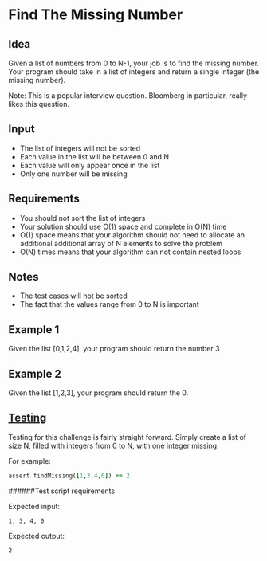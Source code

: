 Find The Missing Number
======
Idea
------
Given a list of numbers from 0 to N-1, your job is to find the missing number. Your program should take in a list of integers and return a single integer (the missing number).

Note: This is a popular interview question. Bloomberg in particular, really likes this question. 

Input
-----
* The list of integers will not be sorted
* Each value in the list will be between 0 and N
* Each value will only appear once in the list
* Only one number will be missing

Requirements
------------
* You should not sort the list of integers
* Your solution should use O(1) space and complete in O(N) time
* O(1) space means that your algorithm should not need to allocate an additional additional array of N elements to solve the problem
* O(N) times means that your algorithm can not contain nested loops

Notes
-----
* The test cases will not be sorted
* The fact that the values range from 0 to N is important

Example 1
---------
Given the list [0,1,2,4], your program should return the number 3

Example 2
---------
Given the list [1,2,3], your program should return the 0.

[Testing](https://github.com/YearOfProgramming/2017Challenges#testing)
------
Testing for this challenge is fairly straight forward. Simply create a list of
size N, filled with integers from 0 to N, with one integer missing.

For example:

```ruby
assert findMissing([1,3,4,0]) == 2
```

######Test script requirements

Expected input:

    1, 3, 4, 0

Expected output:

    2


